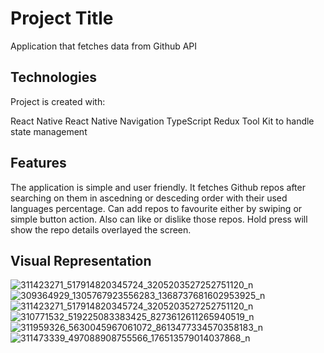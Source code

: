 # Project Title

Application that fetches data from Github API

## Technologies

Project is created with:

React Native
React Native Navigation
TypeScript
Redux Tool Kit to handle state management

## Features

The application is simple and user friendly. It fetches Github repos after searching on them in ascedning or desceding order with their used languages percentage. Can add repos to favourite either by swiping or simple button action. Also can like or dislike those repos. Hold press will show the repo details overlayed the screen.

## Visual Representation


![311423271_517914820345724_3205203527252751120_n](https://user-images.githubusercontent.com/93868173/196001703-9696181a-aae3-466b-b3bb-3bae0aa163d9.jpg)
![309364929_1305767923556283_1368737681602953925_n](https://user-images.githubusercontent.com/93868173/196001713-d73dc9bc-f256-49eb-b52d-e2dd42589c6a.jpg)
![311423271_517914820345724_3205203527252751120_n](https://user-images.githubusercontent.com/93868173/196001742-b3bbf0a5-3376-4a9b-a23c-b200fe52af6e.jpg)
![310771532_519225083383425_8273612611265940519_n](https://user-images.githubusercontent.com/93868173/196001746-9b990caf-6686-450e-a79a-9f27b8394d12.jpg)
![311959326_5630045967061072_8613477334570358183_n](https://user-images.githubusercontent.com/93868173/196001758-ac86be01-75b6-4606-b620-963113c6f9a4.jpg)
![311473339_497088908755566_176513579014037868_n](https://user-images.githubusercontent.com/93868173/196001776-569bc01c-b608-43ea-96f0-d35481e34861.jpg)
